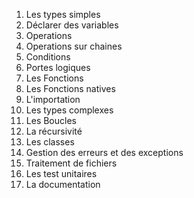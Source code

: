 1. Les types simples
2. Déclarer des variables
3. Operations
4. Operations sur chaines
5. Conditions
6. Portes logiques
7. Les Fonctions
8. Les Fonctions natives
9. L'importation
10. Les types complexes
11. Les Boucles
12. La récursivité
13. Les classes
14. Gestion des erreurs et des exceptions
15. Traitement de fichiers
16. Les test unitaires
17. La documentation
